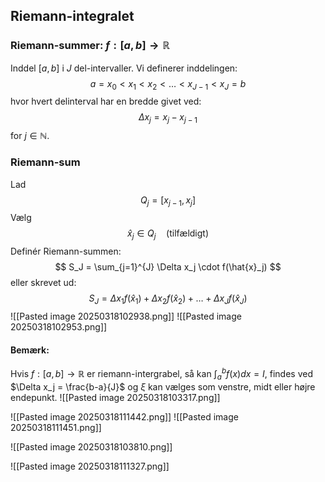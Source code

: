 ## Riemann-integralet
### Riemann-summer: $f:[a,b] \to \mathbb{R}$
Inddel $[a,b]$ i $J$ del-intervaller. Vi definerer inddelingen:
$$
a = x_0 < x_1 < x_2 < \dots < x_{J-1} < x_J = b
$$
hvor hvert delinterval har en bredde givet ved:
$$
\Delta x_j = x_j - x_{j-1}
$$
for $j \in \mathbb{N}$.
### Riemann-sum
Lad
$$
Q_j = [x_{j-1}, x_j]
$$
Vælg
$$
\hat{x}_j \in Q_j \quad \text{(tilfældigt)}
$$
Definér Riemann-summen:
$$
S_J = \sum_{j=1}^{J} \Delta x_j \cdot f(\hat{x}_j)
$$
eller skrevet ud:
$$
S_J = \Delta x_1 f(\hat{x}_1) + \Delta x_2 f(\hat{x}_2) + \dots + \Delta x_J f(\hat{x}_J)
$$
![[Pasted image 20250318102938.png]]
![[Pasted image 20250318102953.png]]
#### Bemærk:
Hvis $f:[a,b] \to \mathbb{R}$ er riemann-intergrabel, så kan $\int_a^b f(x) dx = I$, findes ved $\Delta x_j = \frac{b-a}{J}$ og $\xi$ kan vælges som venstre, midt eller højre endepunkt.
![[Pasted image 20250318103317.png]]

![[Pasted image 20250318111442.png]]
![[Pasted image 20250318111451.png]]

![[Pasted image 20250318103810.png]]

![[Pasted image 20250318111327.png]]